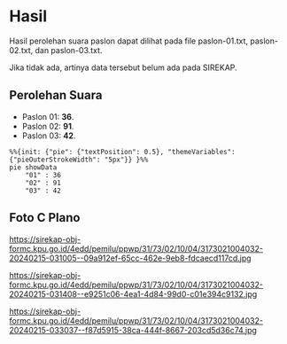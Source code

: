# Hasil

Hasil perolehan suara paslon dapat dilihat pada file paslon-01.txt, paslon-02.txt, dan paslon-03.txt.

Jika tidak ada, artinya data tersebut belum ada pada SIREKAP.

## Perolehan Suara

 * Paslon 01: **36**.
 * Paslon 02: **91**.
 * Paslon 03: **42**.

```mermaid
%%{init: {"pie": {"textPosition": 0.5}, "themeVariables": {"pieOuterStrokeWidth": "5px"}} }%%
pie showData
    "01" : 36
    "02" : 91
    "03" : 42
```
## Foto C Plano

https://sirekap-obj-formc.kpu.go.id/4edd/pemilu/ppwp/31/73/02/10/04/3173021004032-20240215-031005--09a912ef-65cc-462e-9eb8-fdcaecd117cd.jpg

https://sirekap-obj-formc.kpu.go.id/4edd/pemilu/ppwp/31/73/02/10/04/3173021004032-20240215-031408--e9251c06-4ea1-4d84-99d0-c01e394c9132.jpg

https://sirekap-obj-formc.kpu.go.id/4edd/pemilu/ppwp/31/73/02/10/04/3173021004032-20240215-033037--f87d5915-38ca-444f-8667-203cd5d36c74.jpg
